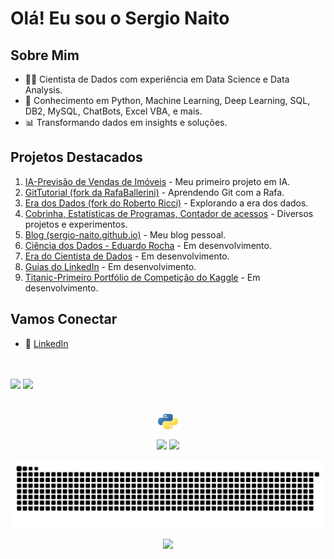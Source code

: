 # Olá! Eu sou o Sergio Naito

## Sobre Mim
- 👨‍💻 Cientista de Dados com experiência em Data Science e Data Analysis.
- 🚀 Conhecimento em Python, Machine Learning, Deep Learning, SQL, DB2, MySQL, ChatBots, Excel VBA, e mais.
- 📊 Transformando dados em insights e soluções.

## Projetos Destacados
1. [IA-Previsão de Vendas de Imóveis](https://github.com/sergio-naito/IA-Previsao-de-Vendas) - Meu primeiro projeto em IA.
2. [GitTutorial (fork da RafaBallerini)](https://github.com/sergio-naito/GitTutorial) - Aprendendo Git com a Rafa.
3. [Era dos Dados (fork do Roberto Ricci)](https://github.com/sergio-naito/Era_dos_dados) - Explorando a era dos dados.
4. [Cobrinha, Estatísticas de Programas, Contador de acessos](https://github.com/sergio-naito) - Diversos projetos e experimentos.
5. [Blog (sergio-naito.github.io)](https://sergio-naito.github.io) - Meu blog pessoal.
6. [Ciência dos Dados - Eduardo Rocha](https://github.com/sergio-naito) - Em desenvolvimento.
7. [Era do Cientista de Dados](https://github.com/sergio-naito) - Em desenvolvimento.
8. [Guias do LinkedIn](https://github.com/sergio-naito/linkedin) - Em desenvolvimento.
9. [Titanic-Primeiro Portfólio de Competição do Kaggle](https://github.com/sergio-naito/Titanic) - Em desenvolvimento.


## Vamos Conectar
- 💬 [LinkedIn](https://www.linkedin.com/in/sergio-naito-156ab893/)
  
  

<br>
<br>
<div>
  <a href="https://github.com/sergio-naito"></a>
  <img height="180em" src="https://github-readme-stats.vercel.app/api?username=sergio-naito&show_icons=true&theme=dark&include_all_commits=true&count_private=true" />
  <img height="180em"   src="https://github-readme-stats.vercel.app/api/top-langs/?username=sergio-naito&layout=compact&langs_count=16&theme=dark" />

  <!-- img align="center" width="148" height="180" src="https://media1.tenor.com/images/68e8337fb4eb7e40645d832c64762a8b/tenor.gif?itemid=19443613" 
  -->
</div>
 <br>
<div  align="center"> 
  <div style="display: inline_block"><br>
  <!--
  <img align="center" alt="Rafa-Js" height="30" width="40" src="https://raw.githubusercontent.com/devicons/devicon/master/icons/javascript/javascript-plain.svg">
  <img align="center" alt="HTML" height="30" width="40" src="https://raw.githubusercontent.com/devicons/devicon/master/icons/html5/html5-original.svg">
  <img align="center" alt="CSS" height="30" width="40" src="https://raw.githubusercontent.com/devicons/devicon/master/icons/css3/css3-original.svg">
  <img align="center" alt="Csharp" height="30" width="40" src="https://raw.githubusercontent.com/devicons/devicon/master/icons/csharp/csharp-original.svg">
  <img align="center" alt="PHP" height="30" width="40" src="https://raw.githubusercontent.com/devicons/devicon/master/icons/php/php-original.svg">
  <img align="center" alt="java" height="30" width="40" src="https://raw.githubusercontent.com/devicons/devicon/master/icons/java/java-original.svg">
 -->
  <img align="center" alt="Python" height="30" width="40" src="https://raw.githubusercontent.com/devicons/devicon/master/icons/python/python-original.svg">

    
</div>


  <!--
  <br><a href="https://www.youtube.com/channel/UCSawC0irKSG8W05zahr1i9w" target="_blank"><img src="https://img.shields.io/badge/-Youtube-%23EA4335?style=for-the-badge&logo=youtube&logoColor=white" target="_blank"></a>
  -->
  <a href="https://www.instagram.com/sernaito1957/" target="_blank"><img src="https://img.shields.io/badge/-Instagram-%23E4405F?style=for-the-badge&logo=instagram&logoColor=white" target="_blank"></a>
  <a href="https://www.linkedin.com/in/sergio-naito-156ab893/" target="_blank"><img src="https://img.shields.io/badge/-LinkedIn-%230077B5?style=for-the-badge&logo=linkedin&logoColor=white" target="_blank"></a> 
 
  ![Snake animation](https://github.com/sergio-naito/sergio-naito/blob/output/github-contribution-grid-snake.svg)
 
</div>
 
<!--12.10.23 20:36
[![readme](https://github-readme-stats.vercel.app/api/pin/?username=sergio-naito&repo=sergio-naito&theme=react)](https://github.com/sergio-naito/sergio-naito)
-->
<p align="center">   <img alingn="center" src="https://profile-counter.glitch.me/sergio-naito/count.svg" /></p>

